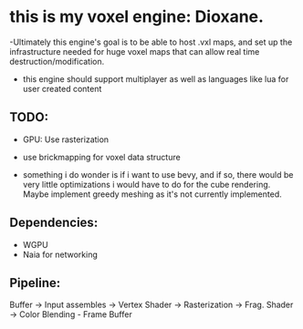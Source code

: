 # this is my voxel engine: Dioxane.

-Ultimately this engine's goal is to be able to host .vxl maps, and set up the infrastructure needed for huge voxel maps that can allow real time destruction/modification.
- this engine should support multiplayer as well as languages like lua for user created content

## TODO: 

- GPU: Use rasterization
- use brickmapping for voxel data structure

- something i do wonder is if i want to use bevy, and if so, there would be
  very little optimizations i would have to do for the cube rendering. Maybe
  implement greedy meshing as it's not currently implemented. 

## Dependencies:
- WGPU
- Naia for networking

## Pipeline: 

Buffer -> Input assembles 
-> Vertex Shader -> Rasterization -> Frag. Shader
-> Color Blending - Frame Buffer
